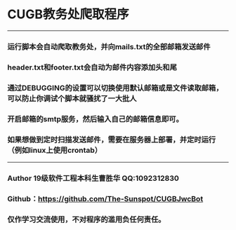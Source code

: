 # CUGB教务处爬取程序
---
### 运行脚本会自动爬取教务处，并向mails.txt的全部邮箱发送邮件
### header.txt和footer.txt会自动为邮件内容添加头和尾
### 通过DEBUGGING的设置可以切换使用默认邮箱或是文件读取邮箱，可以防止你调试个脚本就骚扰了一大批人
### 开启邮箱的smtp服务，然后输入自己的邮箱信息即可。
### 如果想做到定时扫描发送邮件，需要在服务器上部署，并定时运行（例如linux上使用crontab）
---
### Author 19级软件工程本科生曹胜华 QQ:1092312830
### Github：https://github.com/The-Sunspot/CUGBJwcBot
### 仅作学习交流使用，不对程序的滥用负任何责任。
